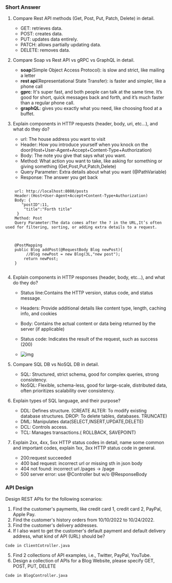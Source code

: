 
### Short Answer
1. Compare Rest API methods (Get, Post, Put, Patch, Delete) in detail.
   - GET: retrieves data.
   - POST: creates data.
   - PUT: updates data entirely.
   - PATCH: allows partially updating data.
   - DELETE: removes data.


2. Compare Soap vs Rest API vs gRPC vs GraphQL in detail.

    - **soap**(Simple Object Access Protocol): is slow and strict, like mailing a letter
    - **rest api**(Representational State Transfer): is faster and simpler, like a phone call
    - **gprc**: It's super fast, and both people can talk at the same time. It’s good for short, quick messages back and forth, and it’s much faster than a regular phone call.
    - **graphQL**: gives you exactly what you need, like choosing food at a buffet.


3. Explain components in HTTP requests (header, body, uri, etc...), and what do they do?

    - url: The house address you want to visit
    - Header: How you introduce yourself when you knock on the door(Host+User-Agent+Accept+Content-Type+Authorization)
    - Body: The note you give that says what you want.
    - Method: What action you want to take, like asking for something or giving something (Get,Post,Put,Patch,Delete)
    - Query Parameter: Extra details about what you want (@PathVariable)
    - Response: The answer you get back
```
    
    url: http://localhost:8080/posts 
    Header:(Host+User-Agent+Accept+Content-Type+Authorization) 
    Body: {
       "postID":11,
        "title":"Forth title"
     }
    Method: Post
    Query Parameter:The data comes after the ? in the URL,It’s often used for filtering, sorting, or adding extra details to a request.
    
    
    
    @PostMapping
    public Blog addPost(@RequestBody Blog newPost){
         //Blog newPost = new Blog(3L,"new post");
        return newPost;
    }


```


4. Explain components in HTTP responses (header, body, etc...), and what do they do?
    - Status line:Contains the HTTP version, status code, and status message.
    - Headers: Provide additional details like content type, length, caching info, and cookies
    - Body: Contains the actual content or data being returned by the server (if applicable)
    - Status code: Indicates the result of the request, such as success (200)
    
    - ![img](chuwa0904/ShortQuestions/img.png)

5. Compare SQL DB vs NoSQL DB in detail.
    - SQL: Structured, strict schema, good for complex queries, strong consistency.
    - NoSQL: Flexible, schema-less, good for large-scale, distributed data, often prioritizes scalability over consistency.

6. Explain types of SQL language, and their purpose?
    - DDL: Defines structure. (CREATE
      ALTER: To modify existing database structures.
      DROP: To delete tables, databases.
      TRUNCATE)
    - DML: Manipulates data(SELECT,INSERT,UPDATE,DELETE)
    - DCL: Controls access.
    - TCL: Manages transactions.(
      ROLLBACK,
      SAVEPOINT)

7. Explain 2xx, 4xx, 5xx HTTP status codes in detail, name some common and important codes, explain 1xx, 3xx HTTP status code in general.
    - 200:request succeeded
    - 400 bad request: incorrect url or missing sth in json body
    - 404 not found: incorrect url /pages -> /page
    - 500 server error: use @Controller but w/o @ResponseBody



### API Design
Design REST APIs for the following scenarios:
1. Find the customer's payments, like credit card 1, credit card 2, PayPal, Apple Pay.
2. Find the customer's history orders from 10/10/2022 to 10/24/2022.
3. Find the customer's delivery addresses.
4. If I also want to get the customer's default payment and default delivery address, what kind of API (URL) should be?
````
Code in ClientCotroller.java 
````
5. Find 2 collections of API examples, i.e., Twitter, PayPal, YouTube.
6. Design a collection of APIs for a Blog Website, please specify GET, POST, PUT, DELETE

````
Code in BlogController.java 
````
